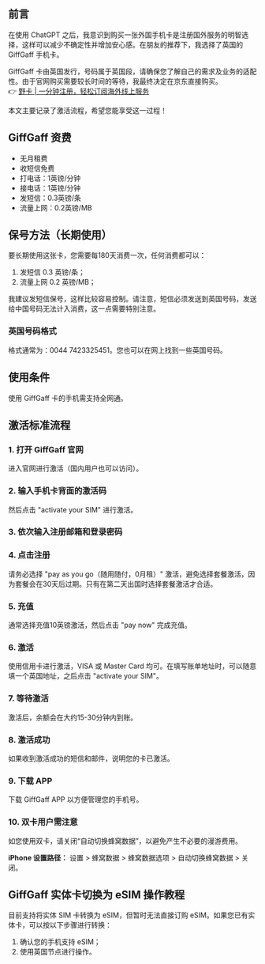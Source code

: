 ## 前言

在使用 ChatGPT 之后，我意识到购买一张外国手机卡是注册国外服务的明智选择，这样可以减少不确定性并增加安心感。在朋友的推荐下，我选择了英国的 GiffGaff 手机卡。

GiffGaff 卡由英国发行，号码属于英国段，请确保您了解自己的需求及业务的适配性。由于官网购买需要较长时间的等待，我最终决定在京东直接购买。  
👉 [野卡 | 一分钟注册，轻松订阅海外线上服务](https://bit.ly/bewildcard)

本文主要记录了激活流程，希望您能享受这一过程！

## GiffGaff 资费

- 无月租费
- 收短信免费
- 打电话：1英镑/分钟
- 接电话：1英镑/分钟
- 发短信：0.3英镑/条
- 流量上网：0.2英镑/MB

## 保号方法（长期使用）

要长期使用这张卡，您需要每180天消费一次，任何消费都可以：
1. 发短信 0.3 英镑/条；
2. 流量上网 0.2 英镑/MB；

我建议发短信保号，这样比较容易控制。请注意，短信必须发送到英国号码，发送给中国号码无法计入消费，这一点需要特别注意。

### 英国号码格式

格式通常为：0044 7423325451。您也可以在网上找到一些英国号码。

## 使用条件

使用 GiffGaff 卡的手机需支持全网通。

## 激活标准流程

### 1. 打开 GiffGaff 官网

进入官网进行激活（国内用户也可以访问）。

### 2. 输入手机卡背面的激活码

然后点击 "activate your SIM" 进行激活。

### 3. 依次输入注册邮箱和登录密码

### 4. 点击注册

请务必选择 "pay as you go（随用随付，0月租）" 激活，避免选择套餐激活，因为套餐会在30天后过期。只有在第二天出国时选择套餐激活才合适。

### 5. 充值

通常选择充值10英镑激活，然后点击 "pay now" 完成充值。

### 6. 激活

使用信用卡进行激活，VISA 或 Master Card 均可。在填写账单地址时，可以随意填一个英国地址，之后点击 "activate your SIM"。

### 7. 等待激活

激活后，余额会在大约15-30分钟内到账。

### 8. 激活成功

如果收到激活成功的短信和邮件，说明您的卡已激活。

### 9. 下载 APP

下载 GiffGaff APP 以方便管理您的手机号。

### 10. 双卡用户需注意

如您使用双卡，请关闭“自动切换蜂窝数据”，以避免产生不必要的漫游费用。

**iPhone 设置路径：** 设置 > 蜂窝数据 > 蜂窝数据选项 > 自动切换蜂窝数据 > 关闭。

## GiffGaff 实体卡切换为 eSIM 操作教程

目前支持将实体 SIM 卡转换为 eSIM，但暂时无法直接订购 eSIM。如果您已有实体卡，可以按以下步骤进行转换：

1. 确认您的手机支持 eSIM；
2. 使用英国节点进行操作。